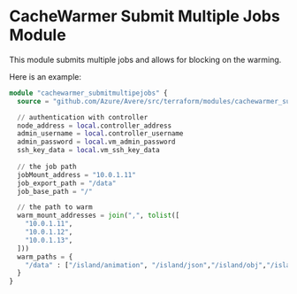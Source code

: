 # CacheWarmer Submit Multiple Jobs Module

This module submits multiple jobs and allows for blocking on the warming.

Here is an example:

```terraform
module "cachewarmer_submitmultipejobs" {
  source = "github.com/Azure/Avere/src/terraform/modules/cachewarmer_submitmultiplejobs"

  // authentication with controller
  node_address = local.controller_address
  admin_username = local.controller_username
  admin_password = local.vm_admin_password
  ssh_key_data = local.vm_ssh_key_data
  
  // the job path
  jobMount_address = "10.0.1.11"
  job_export_path = "/data"
  job_base_path = "/"

  // the path to warm
  warm_mount_addresses = join(",", tolist([
    "10.0.1.11",
    "10.0.1.12",
    "10.0.1.13",
  ]))
  warm_paths = {
    "/data" : ["/island/animation", "/island/json","/island/obj","/island/pbrt","/island/ref","/island/scripts","/island/textures"],
  }
}
```